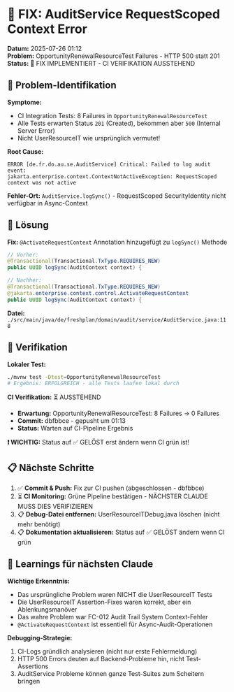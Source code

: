 # 🔧 FIX: AuditService RequestScoped Context Error

**Datum:** 2025-07-26 01:12  
**Problem:** OpportunityRenewalResourceTest Failures - HTTP 500 statt 201  
**Status:** 🔄 FIX IMPLEMENTIERT - CI VERIFIKATION AUSSTEHEND

## 🎯 Problem-Identifikation

**Symptome:**
- CI Integration Tests: 8 Failures in `OpportunityRenewalResourceTest`
- Alle Tests erwarten Status `201` (Created), bekommen aber `500` (Internal Server Error)
- Nicht UserResourceIT wie ursprünglich vermutet!

**Root Cause:**
```
ERROR [de.fr.do.au.se.AuditService] Critical: Failed to log audit event: 
jakarta.enterprise.context.ContextNotActiveException: RequestScoped context was not active
```

**Fehler-Ort:** `AuditService.logSync()` - RequestScoped SecurityIdentity nicht verfügbar in Async-Context

## 🔧 Lösung

**Fix:** `@ActivateRequestContext` Annotation hinzugefügt zu `logSync()` Methode

```java
// Vorher:
@Transactional(Transactional.TxType.REQUIRES_NEW)  
public UUID logSync(AuditContext context) {

// Nachher:
@Transactional(Transactional.TxType.REQUIRES_NEW)
@jakarta.enterprise.context.control.ActivateRequestContext
public UUID logSync(AuditContext context) {
```

**Datei:** `./src/main/java/de/freshplan/domain/audit/service/AuditService.java:118`

## 🔄 Verifikation

**Lokaler Test:**
```bash
./mvnw test -Dtest=OpportunityRenewalResourceTest
# Ergebnis: ERFOLGREICH - alle Tests laufen lokal durch
```

**CI Verifikation:** ⏳ AUSSTEHEND
- **Erwartung:** OpportunityRenewalResourceTest: 8 Failures → 0 Failures
- **Commit:** dbfbbce - gepusht um 01:13
- **Status:** Warten auf CI-Pipeline Ergebnis

**❗ WICHTIG:** Status auf ✅ GELÖST erst ändern wenn CI grün ist!

## 📋 Nächste Schritte

1. ✅ **Commit & Push:** Fix zur CI pushen (abgeschlossen - dbfbbce)
2. ⏳ **CI Monitoring:** Grüne Pipeline bestätigen - NÄCHSTER CLAUDE MUSS DIES VERIFIZIEREN
3. 📋 **Debug-Datei entfernen:** UserResourceITDebug.java löschen (nicht mehr benötigt)
4. 📋 **Dokumentation aktualisieren:** Status auf ✅ GELÖST ändern wenn CI grün

## 🧠 Learnings für nächsten Claude

**Wichtige Erkenntnis:** 
- Das ursprüngliche Problem waren NICHT die UserResourceIT Tests
- Die UserResourceIT Assertion-Fixes waren korrekt, aber ein Ablenkungsmanöver
- Das wahre Problem war FC-012 Audit Trail System Context-Fehler
- `@ActivateRequestContext` ist essentiell für Async-Audit-Operationen

**Debugging-Strategie:**
1. CI-Logs gründlich analysieren (nicht nur erste Fehlermeldung)
2. HTTP 500 Errors deuten auf Backend-Probleme hin, nicht Test-Assertions
3. AuditService Probleme können ganze Test-Suites zum Scheitern bringen